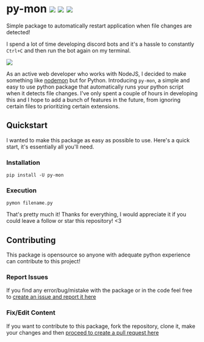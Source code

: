 # py-mon [![](https://img.shields.io/pypi/v/py-mon?color=3776AB&logo=python&style=for-the-badge)](https://pypi.org/project/py-mon/) [![](https://img.shields.io/pypi/dm/filter-profanity?color=3776AB&logo=python&style=for-the-badge)](https://pypi.org/project/py-mon/) ![](https://api.ghprofile.me/view?username=TrustedMercury-py-mon&label=REPOSITORY%20VIEW%20COUNT)
Simple package to automatically restart application when file changes are detected!

I spend a lot of time developing discord bots and it's a hassle to constantly ``Ctrl+C`` and then run the bot again on my terminal. 

![](https://media1.tenor.com/images/5d6cd0c6b0a0ae3c193e766fb8f1ed1f/tenor.gif?itemid=14057131)

As an active web developer who works with NodeJS, I decided to make something like [nodemon](https://github.com/remy/nodemon) but for Python. Introducing ``py-mon``, a simple and easy to use python package that automatically runs your python script when it detects file changes. I've only spent a couple of hours in developing this and I hope to add a bunch of features in the future, from ignoring certain files to prioritizing certain extensions.

## Quickstart
I wanted to make this package as easy as possible to use. Here's a quick start, it's essentially all you'll need.

### Installation
```
pip install -U py-mon
```
### Execution
```
pymon filename.py
```

That's pretty much it! Thanks for everything, I would appreciate it if you could leave a follow or star this repository! <3


## Contributing
This package is opensource so anyone with adequate python experience can contribute to this project!

### Report Issues
If you find any error/bug/mistake with the package or in the code feel free to
[create an issue and report it here](https://github.com/kevinjosethomas/py-mon/issues)

### Fix/Edit Content
If you want to contribute to this package, fork the repository, clone it, make your changes and then [proceed to create a pull request here](https://github.com/kevinjosethomas/py-mon/pulls)
